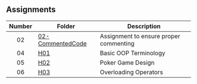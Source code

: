 ## Assignments

| Number | Folder | Description |
| :----: | ------ | ----------- |
|   02   | [02-CommentedCode](https://github.com/ShaunJPartridge/2143-OOP-Partridge/blob/master/Assignments/02-CommentedCode/main.cpp)        | Assignment to ensure proper commenting |
|   04  |  [H01](https://github.com/ShaunJPartridge/2143-OOP-Partridge/tree/master/Assignments/H01) | Basic OOP Terminology |
|   05  | [H02](https://github.com/ShaunJPartridge/2143-OOP-Partridge/tree/master/Assignments/H02)  | Poker Game Design |
|   06  | [H03](https://github.com/ShaunJPartridge/2143-OOP-Partridge/tree/master/Assignments/H03)  | Overloading Operators |
